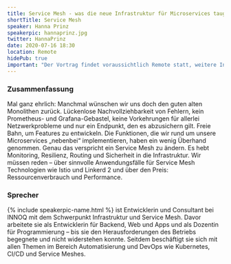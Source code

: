 ```yaml
---
title: Service Mesh - was die neue Infrastruktur für Microservices taugt
shortTitle: Service Mesh
speaker: Hanna Prinz
speakerpic: hannaprinz.jpg
twitter: HannaPrinz
date: 2020-07-16 18:30
location: Remote
hidePub: true
important: "Der Vortrag findet voraussichtlich Remote statt, weitere Infos folgen."
---
```


### Zusammenfassung

Mal ganz ehrlich: Manchmal wünschen wir uns doch den guten alten Monolithen zurück. Lückenlose Nachvollziehbarkeit von Fehlern, kein Prometheus- und Grafana-Gebastel, keine Vorkehrungen für allerlei Netzwerkprobleme und nur ein Endpunkt, den es abzusichern gilt. Freie Bahn, um Features zu entwickeln.
Die Funktionen, die wir rund um unsere Microservices „nebenbei“ implementieren, haben ein wenig Überhand genommen. Genau das verspricht ein Service Mesh zu ändern. Es hebt Monitoring, Resilienz, Routing und Sicherheit in die Infrastruktur.
Wir müssen reden – über sinnvolle Anwendungsfälle für Service Mesh Technologien wie Istio und Linkerd 2 und über den Preis: Ressourcenverbrauch und Performance.

### Sprecher


{% include speakerpic-name.html %} ist Entwicklerin und Consultant bei INNOQ mit dem Schwerpunkt Infrastruktur und Service Mesh. Davor arbeitete sie als Entwicklerin für Backend, Web und Apps und als Dozentin für Programmierung – bis sie den Herausforderungen des Betriebs begegnete und nicht widerstehen konnte. Seitdem beschäftigt sie sich mit allen Themen im Bereich Automatisierung und DevOps wie Kubernetes, CI/CD und Service Meshes.
